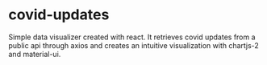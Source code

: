 # covid-updates
Simple data visualizer created with react. It retrieves covid updates from a public api through axios and creates an intuitive visualization with chartjs-2 and material-ui.
